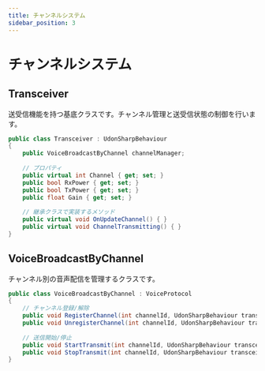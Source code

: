 ```yaml
---
title: チャンネルシステム
sidebar_position: 3
---
```


# チャンネルシステム

## Transceiver

送受信機能を持つ基底クラスです。チャンネル管理と送受信状態の制御を行います。

```csharp
public class Transceiver : UdonSharpBehaviour
{
    public VoiceBroadcastByChannel channelManager;
    
    // プロパティ
    public virtual int Channel { get; set; }
    public bool RxPower { get; set; }
    public bool TxPower { get; set; }
    public float Gain { get; set; }
    
    // 継承クラスで実装するメソッド
    public virtual void OnUpdateChannel() { }
    public virtual void ChannelTransmitting() { }
}
```

## VoiceBroadcastByChannel

チャンネル別の音声配信を管理するクラスです。

```csharp
public class VoiceBroadcastByChannel : VoiceProtocol
{
    // チャンネル登録/解除
    public void RegisterChannel(int channelId, UdonSharpBehaviour transceiver)
    public void UnregisterChannel(int channelId, UdonSharpBehaviour transceiver)
    
    // 送信開始/停止
    public void StartTransmit(int channelId, UdonSharpBehaviour transceiver)
    public void StopTransmit(int channelId, UdonSharpBehaviour transceiver)
}
```